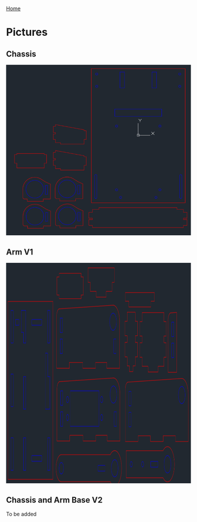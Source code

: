 [Home](main)

# Pictures
## Chassis
<img src="../../images/dwg/chassis.png" alt="Screenshot" width="600"/>

## Arm V1
<img src="../../images/dwg/arm.png" alt="Screenshot" height="600"/>

## Chassis and Arm Base V2
To be added